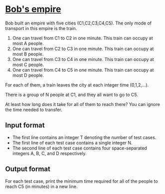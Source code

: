 # [Bob's empire][link]

Bob built an empire with five cities (C1,C2,C3,C4,C5). The only mode of transport in this empire is the train.

1. One can travel from C1 to C2 in one minute. This train can occupy at most A people.
2. One can travel from C2 to C3 in one minute. This train can occupy at most B people.
3. One can travel from C3 to C4 in one minute. This train can occupy at most C people.
4. One can travel from C4 to C5 in one minute. This train can occupy at most D people.

For each of them, a train leaves the city at each integer time (0,1,2,...).

There is a group of N people at C1, and they all want to go to C5.

At least how long does it take for all of them to reach there? You can ignore the time needed to transfer.

## Input format

- The first line contains an integer T denoting the number of test cases.
- The first line of each test case contains a single integer N.
- The second line of each test case contains four space-separated integers A, B, C, and D respectively.

## Output format

For each test case, print the minimum time required for all of the people to reach C5 (in minutes) in a new line.

[link]: https://www.hackerearth.com/practice/algorithms/greedy/basics-of-greedy-algorithms/practice-problems/algorithm/bob-empire-4955c35b/

